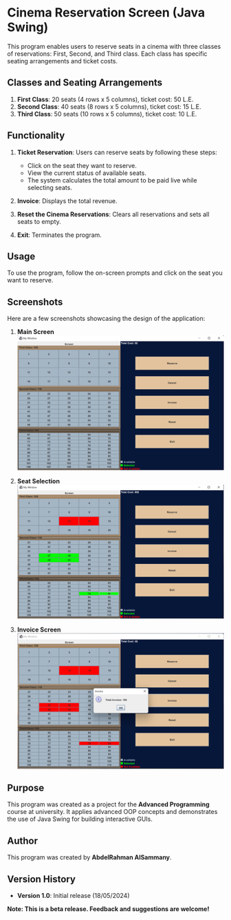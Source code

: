 # Cinema Reservation Screen (Java Swing)

This program enables users to reserve seats in a cinema with three classes of reservations: First, Second, and Third class. Each class has specific seating arrangements and ticket costs.

## Classes and Seating Arrangements

1. **First Class**: 20 seats (4 rows x 5 columns), ticket cost: 50 L.E.  
2. **Second Class**: 40 seats (8 rows x 5 columns), ticket cost: 15 L.E.  
3. **Third Class**: 50 seats (10 rows x 5 columns), ticket cost: 10 L.E.  

## Functionality

1. **Ticket Reservation**: Users can reserve seats by following these steps:  
   - Click on the seat they want to reserve.  
   - View the current status of available seats.  
   - The system calculates the total amount to be paid live while selecting seats.  

2. **Invoice**: Displays the total revenue.  

3. **Reset the Cinema Reservations**: Clears all reservations and sets all seats to empty.  

4. **Exit**: Terminates the program.  

## Usage

To use the program, follow the on-screen prompts and click on the seat you want to reserve.

## Screenshots

Here are a few screenshots showcasing the design of the application:

1. **Main Screen**  
   ![Main Screen](screenshots/main_screen.png "Main Screen")

2. **Seat Selection**  
   ![Seat Selection](screenshots/seat_selection.png "Seat Selection")

3. **Invoice Screen**  
   ![Invoice Screen](screenshots/invoice_screen.png "Invoice Screen")

## Purpose

This program was created as a project for the **Advanced Programming** course at university. It applies advanced OOP concepts and demonstrates the use of Java Swing for building interactive GUIs.

## Author

This program was created by **AbdelRahman AlSammany**.

## Version History

- **Version 1.0**: Initial release (18/05/2024)  

**Note: This is a beta release. Feedback and suggestions are welcome!**
